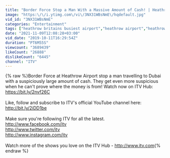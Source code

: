 ```yaml
---
title: "Border Force Stop a Man With a Massive Amount of Cash! | Heathrow: Britain's Busiest Airport"
image: "https:\/\/i.ytimg.com\/vi\/3NX31WBsNmE\/hqdefault.jpg"
vid_id: "3NX31WBsNmE"
categories: "Entertainment"
tags: ["heathrow britains busiest airport","heathrow airport","heathrow airport documentary"]
date: "2021-11-09T12:08:28+03:00"
vid_date: "2019-10-11T16:29:54Z"
duration: "PT6M55S"
viewcount: "3689439"
likeCount: "26888"
dislikeCount: "6445"
channel: "ITV"
---
```

{% raw %}Border Force at Heathrow Airport stop a man travelling to Dubai with a suspiciously large amount of cash. They get even more suspicious when he can't prove where the money is from! Watch now on ITV Hub: <a rel="nofollow" target="blank" href="https://bit.ly/2nvf26C">https://bit.ly/2nvf26C</a><br /><br />Like, follow and subscribe to ITV's official YouTube channel here: <a rel="nofollow" target="blank" href="http://bit.ly/2iDD1be">http://bit.ly/2iDD1be</a><br /><br />Make sure you're following ITV for all the latest. <br /><a rel="nofollow" target="blank" href="http://www.facebook.com/itv">http://www.facebook.com/itv</a><br /><a rel="nofollow" target="blank" href="http://www.twitter.com/itv">http://www.twitter.com/itv</a><br /><a rel="nofollow" target="blank" href="http://www.instagram.com/itv">http://www.instagram.com/itv</a><br /><br />Watch more of the shows you love on the ITV Hub - <a rel="nofollow" target="blank" href="http://www.itv.com">http://www.itv.com</a>{% endraw %}
